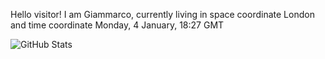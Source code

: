 Hello visitor! I am Giammarco, currently living in space coordinate London and time coordinate Monday, 4 January, 18:27 GMT

![GitHub Stats](https://github-readme-stats.vercel.app/api?username=grcasanova)
